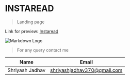 <!-- Headings -->
# INSTAREAD




<!-- Blockquote -->
>Landing page 


<!-- Links -->
Link for preview:  [Instaread](https://instaread-intern.netlify.app/)






<!-- Images -->
![Markdown Logo](https://instaread.co/images/instaread_logo_grey.svg)

>For any query contact me

<!-- Tables -->
| Name     | Email          |
| -------- | -------------- |
| Shriyash Jadhav | shriyashjadhav370@gmail.com |
